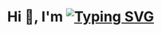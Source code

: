 
<h1 align="center">Hi 👋, I'm
<a href="https://git.io/typing-svg" align="center"><img src="https://readme-typing-svg.demolab.com?font=Fira+Code&size=25&pause=1000&random=false&width=436&height=51&lines=Chhatrodiya+Mayur" alt="Typing SVG" /></a></h1>

